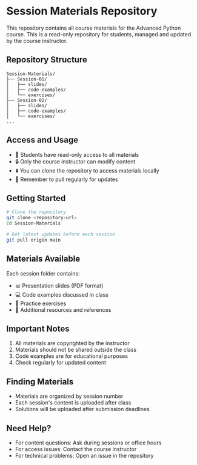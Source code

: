 # Session Materials Repository

This repository contains all course materials for the Advanced Python course. This is a read-only repository for students, managed and updated by the course instructor.

## Repository Structure

```
Session-Materials/
├── Session-01/
│   ├── slides/
│   ├── code-examples/
│   └── exercises/
├── Session-02/
│   ├── slides/
│   ├── code-examples/
│   └── exercises/
...
```

## Access and Usage

- 👀 Students have read-only access to all materials
- 🔒 Only the course instructor can modify content
- ⬇️ You can clone the repository to access materials locally
- 🔄 Remember to pull regularly for updates

## Getting Started

```bash
# Clone the repository
git clone <repository-url>
cd Session-Materials

# Get latest updates before each session
git pull origin main
```

## Materials Available

Each session folder contains:
- 📊 Presentation slides (PDF format)
- 💻 Code examples discussed in class
- 🔨 Practice exercises
- 📝 Additional resources and references

## Important Notes

1. All materials are copyrighted by the instructor
2. Materials should not be shared outside the class
3. Code examples are for educational purposes
4. Check regularly for updated content

## Finding Materials

- Materials are organized by session number
- Each session's content is uploaded after class
- Solutions will be uploaded after submission deadlines

## Need Help?

- For content questions: Ask during sessions or office hours
- For access issues: Contact the course instructor
- For technical problems: Open an issue in the repository